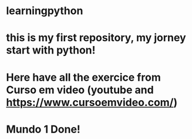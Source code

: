 # learningpython
# this is my first repository, my jorney start with python!
# Here have all the exercice from Curso em video (youtube and https://www.cursoemvideo.com/)
# Mundo 1 Done!

